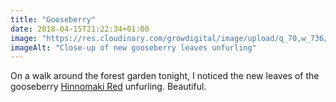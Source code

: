 ```yaml
---
title: "Gooseberry"
date: 2018-04-15T21:22:34+01:00
image: "https://res.cloudinary.com/growdigital/image/upload/q_70,w_736/v1544109598/rosa-rugosa-leaf-41478590801.jpg"
imageAlt: "Close-up of new gooseberry leaves unfurling"
---
```


On a walk around the forest garden tonight, I noticed the new leaves of the gooseberry [Hinnomaki Red](https://www.agroforestry.co.uk/product/gooseberry-ribes-uva-crispa-hino-red-br/) unfurling. Beautiful.
